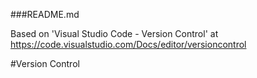 ###README.md

Based on 'Visual Studio Code - Version Control' at https://code.visualstudio.com/Docs/editor/versioncontrol

#Version Control
